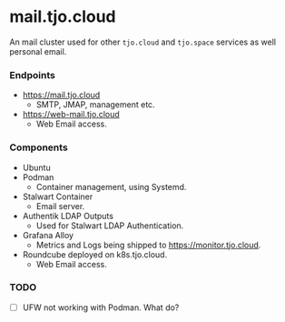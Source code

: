 # mail.tjo.cloud

An mail cluster used for other `tjo.cloud` and `tjo.space` services as well personal email.

### Endpoints

- https://mail.tjo.cloud
  - SMTP, JMAP, management etc.
- https://web-mail.tjo.cloud
  - Web Email access.

### Components

- Ubuntu
- Podman
  - Container management, using Systemd.
- Stalwart Container
  - Email server.
- Authentik LDAP Outputs
  - Used for Stalwart LDAP Authentication.
- Grafana Alloy
  - Metrics and Logs being shipped to https://monitor.tjo.cloud.
- Roundcube deployed on k8s.tjo.cloud.
  - Web Email access.

### TODO

- [ ] UFW not working with Podman. What do?

